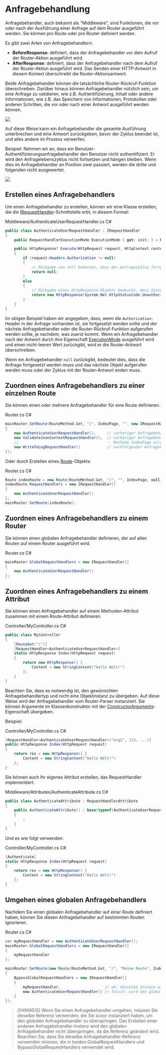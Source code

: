 # Anfragebehandlung

Anfragebehandler, auch bekannt als "Middleware", sind Funktionen, die vor oder nach der Ausführung einer Anfrage auf dem Router ausgeführt werden. Sie können pro Route oder pro Router definiert werden.

Es gibt zwei Arten von Anfragebehandlern:

- **BeforeResponse**: definiert, dass der Anfragebehandler vor dem Aufruf der Router-Aktion ausgeführt wird.
- **AfterResponse**: definiert, dass der Anfragebehandler nach dem Aufruf der Router-Aktion ausgeführt wird. Das Senden einer HTTP-Antwort in diesem Kontext überschreibt die Router-Aktionsantwort.

Beide Anfragebehandler können die tatsächliche Router-Rückruf-Funktion überschreiben. Darüber hinaus können Anfragebehandler nützlich sein, um eine Anfrage zu validieren, wie z.B. Authentifizierung, Inhalt oder andere Informationen, wie z.B. das Speichern von Informationen, Protokollen oder anderen Schritten, die vor oder nach einer Antwort ausgeführt werden können.

![](/assets/img/requesthandlers1.png)

Auf diese Weise kann ein Anfragebehandler die gesamte Ausführung unterbrechen und eine Antwort zurückgeben, bevor der Zyklus beendet ist, und alles andere im Prozess verwerfen.

Beispiel: Nehmen wir an, dass ein Benutzer-Authentifizierungsanfragebehandler den Benutzer nicht authentifiziert. Er wird den Anfragelebenszyklus nicht fortsetzen und hängen bleiben. Wenn dies im Anfragebehandler an Position zwei passiert, werden die dritte und folgenden nicht ausgewertet.

![](/assets/img/requesthandlers2.png)

## Erstellen eines Anfragebehandlers

Um einen Anfragebehandler zu erstellen, können wir eine Klasse erstellen, die die [IRequestHandler](/api/Sisk.Core.Routing.IRequestHandler)-Schnittstelle erbt, in diesem Format:

<div class="script-header">
    <span>
        Middleware/AuthenticateUserRequestHandler.cs
    </span>
    <span>
        C#
    </span>
</div>

```cs
public class AuthenticateUserRequestHandler : IRequestHandler
{
    public RequestHandlerExecutionMode ExecutionMode { get; init; } = RequestHandlerExecutionMode.BeforeResponse;

    public HttpResponse? Execute(HttpRequest request, HttpContext context)
    {
        if (request.Headers.Authorization != null)
        {
            // Rückgabe von null bedeutet, dass der Anfragezyklus fortgesetzt werden kann
            return null;
        }
        else
        {
            // Rückgabe eines HttpResponse-Objekts bedeutet, dass diese Antwort die benachbarten Antworten überschreibt.
            return new HttpResponse(System.Net.HttpStatusCode.Unauthorized);
        }
    }
}
```

Im obigen Beispiel haben wir angegeben, dass, wenn die `Authorization`-Header in der Anfrage vorhanden ist, sie fortgesetzt werden sollte und der nächste Anfragebehandler oder die Router-Rückruf-Funktion aufgerufen werden sollte, je nachdem, was zuerst kommt. Wenn ein Anfragebehandler nach der Antwort durch ihre Eigenschaft [ExecutionMode](/api/Sisk.Core.Routing.IRequestHandler.ExecutionMode) ausgeführt wird und einen nicht-leeren Wert zurückgibt, wird er die Router-Antwort überschreiben.

Wenn ein Anfragebehandler `null` zurückgibt, bedeutet dies, dass die Anfrage fortgesetzt werden muss und das nächste Objekt aufgerufen werden muss oder der Zyklus mit der Router-Antwort enden muss.

## Zuordnen eines Anfragebehandlers zu einer einzelnen Route

Sie können einen oder mehrere Anfragebehandler für eine Route definieren.

<div class="script-header">
    <span>
        Router.cs
    </span>
    <span>
        C#
    </span>
</div>

```cs
mainRouter.SetRoute(RouteMethod.Get, "/", IndexPage, "", new IRequestHandler[]
{
    new AuthenticateUserRequestHandler(),     // vorheriger Anfragebehandler
    new ValidateJsonContentRequestHandler(),  // vorheriger Anfragebehandler
    //                                        -- Methode IndexPage wird hier ausgeführt
    new WriteToLogRequestHandler()            // nachfolgender Anfragebehandler
});
```

Oder durch Erstellen eines [Route](/api/Sisk.Core.Routing.Route)-Objekts:

<div class="script-header">
    <span>
        Router.cs
    </span>
    <span>
        C#
    </span>
</div>

```cs
Route indexRoute = new Route(RouteMethod.Get, "/", "", IndexPage, null);
indexRoute.RequestHandlers = new IRequestHandler[]
{
    new AuthenticateUserRequestHandler()
};
mainRouter.SetRoute(indexRoute);
```

## Zuordnen eines Anfragebehandlers zu einem Router

Sie können einen globalen Anfragebehandler definieren, der auf allen Routen auf einem Router ausgeführt wird.

<div class="script-header">
    <span>
        Router.cs
    </span>
    <span>
        C#
    </span>
</div>

```cs
mainRouter.GlobalRequestHandlers = new IRequestHandler[]
{
    new AuthenticateUserRequestHandler()
};
```

## Zuordnen eines Anfragebehandlers zu einem Attribut

Sie können einen Anfragebehandler auf einem Methoden-Attribut zusammen mit einem Route-Attribut definieren.

<div class="script-header">
    <span>
        Controller/MyController.cs
    </span>
    <span>
        C#
    </span>
</div>

```cs
public class MyController
{
    [RouteGet("/")]
    [RequestHandler<AuthenticateUserRequestHandler>]
    static HttpResponse Index(HttpRequest request)
    {
        return new HttpResponse() {
            Content = new StringContent("Hallo Welt!")
        };
    }
}
```

Beachten Sie, dass es notwendig ist, den gewünschten Anfragebehandlertyp und nicht eine Objektinstanz zu übergeben. Auf diese Weise wird der Anfragebehandler vom Router-Parser instanziert. Sie können Argumente im Klassenkonstruktor mit der [ConstructorArguments](/api/Sisk.Core.Routing.RequestHandlerAttribute.ConstructorArguments)-Eigenschaft übergeben.

Beispiel:

<div class="script-header">
    <span>
        Controller/MyController.cs
    </span>
    <span>
        C#
    </span>
</div>

```cs
[RequestHandler<AuthenticateUserRequestHandler>("arg1", 123, ...)]
public HttpResponse Index(HttpRequest request)
{
    return res = new HttpResponse() {
        Content = new StringContent("Hallo Welt!")
    };
}
```

Sie können auch Ihr eigenes Attribut erstellen, das RequestHandler implementiert:

<div class="script-header">
    <span>
        Middleware/Attributes/AuthenticateAttribute.cs
    </span>
    <span>
        C#
    </span>
</div>

```cs
public class AuthenticateAttribute : RequestHandlerAttribute
{
    public AuthenticateAttribute() : base(typeof(AuthenticateUserRequestHandler), ConstructorArguments = new object?[] { "arg1", 123, ... })
    {
        ;
    }
}
```

Und es wie folgt verwenden:

<div class="script-header">
    <span>
        Controller/MyController.cs
    </span>
    <span>
        C#
    </span>
</div>

```cs
[Authenticate]
static HttpResponse Index(HttpRequest request)
{
    return res = new HttpResponse() {
        Content = new StringContent("Hallo Welt!")
    };
}
```

## Umgehen eines globalen Anfragebehandlers

Nachdem Sie einen globalen Anfragebehandler auf einer Route definiert haben, können Sie diesen Anfragebehandler auf bestimmten Routen ignorieren.

<div class="script-header">
    <span>
        Router.cs
    </span>
    <span>
        C#
    </span>
</div>

```cs
var myRequestHandler = new AuthenticateUserRequestHandler();
mainRouter.GlobalRequestHandlers = new IRequestHandler[]
{
    myRequestHandler
};

mainRouter.SetRoute(new Route(RouteMethod.Get, "/", "Meine Route", IndexPage, null)
{
    BypassGlobalRequestHandlers = new IRequestHandler[]
    {
        myRequestHandler,                    // ok: dieselbe Instanz wie in den globalen Anfragebehandlern
        new AuthenticateUserRequestHandler() // falsch: wird den globalen Anfragebehandler nicht überspringen
    }
});
```

> [!HINWEIS]
> Wenn Sie einen Anfragebehandler umgehen, müssen Sie dieselbe Referenz verwenden, die Sie zuvor instanziert haben, um den globalen Anfragebehandler zu überspringen. Das Erstellen einer anderen Anfragebehandler-Instanz wird den globalen Anfragebehandler nicht überspringen, da die Referenz geändert wird. Beachten Sie, dass Sie dieselbe Anfragebehandler-Referenz verwenden müssen, die in beiden GlobalRequestHandlers und BypassGlobalRequestHandlers verwendet wird.